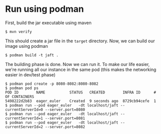 # Run using podman
First, build the jar executable using maven
```shell
$ mvn verify
```

This should create a jar file in the `target` directory.
Now, we can build our image using podman

```shell
$ podman build -t jaft .
```

The building phase is done. Now we can run it.
To make our life easier, we're running all our instance in the same pod (this makes the networking easier in dev/test phase)

```shell
$ podman pod create -p 8080-8082:8080-8082
$ podman pod ps
POD ID        NAME           STATUS   CREATED        INFRA ID      # OF CONTAINERS
5498222d2b83  eager_euler    Created  9 seconds ago  8729cb94cefe  1
$ podman run --pod eager_euler   -dt localhost/jaft --currentServerId=0 --server.port=8080 
$ podman run --pod eager_euler   -dt localhost/jaft --currentServerId=1 --server.port=8081 
$ podman run --pod eager_euler   -dt localhost/jaft --currentServerId=2 --server.port=8082 
```

